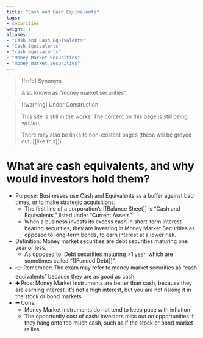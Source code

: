 ```yaml
---
title: "Cash and Cash Equivalents"
tags:
- securities
weight: 1
aliases:
- "Cash and Cash Equivalents"
- "Cash Equivalents"
- "cash equivalents"
- "Money Market Securities"
- "money market securities"
---
```


> [!info] Synonym
> 
> Also known as “money market securities”.

> [!warning] Under Construction
> 
> This site is still in the works. The content on this page is still being written. 
> 
> There may also be links to non-existent pages (these will be greyed out, [[like this]])

# What are cash equivalents, and why would investors hold them?
-   Purpose: Businesses use Cash and Equivalents as a buffer against bad times, or to make strategic acquisitions.
    -   The first line of a corporation’s [[Balance Sheet]] is “Cash and Equivalents,” listed under “Current Assets”.
    -   When a business invests its excess cash in short-term interest-bearing securities, they are investing in Money Market Securities as opposed to long-term bonds, to earn interest at a lower risk.
-   Definition: Money market securities are debt securities maturing one year or less.
    -   As opposed to: Debt securities maturing >1 year, which are sometimes called “[[Funded Debt]]”.
-   👉 Remember: The exam may refer to money market securities as “cash equivalents” because they are as good as cash.
-   ➕ Pros: Money Market Instruments are better than cash, because they are earning interest. It’s not a high interest, but you are not risking it in the stock or bond markets.
-   ➖ Cons:
    -   Money Market Instruments do not tend to keep pace with inflation
    -   The opportunity cost of cash: Investors miss out on opportunities if they hang onto too much cash, such as if the stock or bond market rallies.
